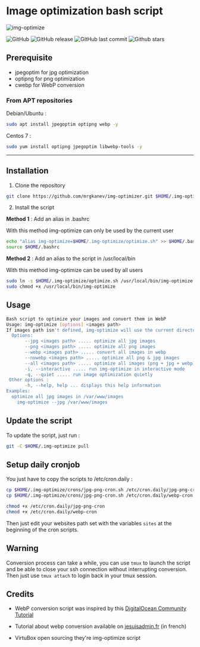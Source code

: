 # Image optimization bash script

![img-optimize](https://raw.githubusercontent.com/MrGKanev/img-optimizer/master/images/img-optimize.png)

![GitHub](https://img.shields.io/github/license/mrgkanev/img-optimizer.svg) ![GitHub release](https://img.shields.io/github/release/mrgkanev/img-optimizer.svg) ![GitHub last commit](https://img.shields.io/github/last-commit/mrgkanev/img-optimizer.svg) ![Github stars](https://img.shields.io/github/stars/mrgkanev/img-optimizer.svg)

## Prerequisite

- jpegoptim for jpg optimization
- optipng for png optimization
- cwebp for WebP conversion

### From APT repositories

Debian/Ubuntu :

```bash
sudo apt install jpegoptim optipng webp -y
```

Centos 7 :

```bash
sudo yum install optipng jpegoptim libwebp-tools -y
```

--------------------------------------------------------------------------------

## Installation

1) Clone the repository

```bash
git clone https://github.com/mrgkanev/img-optimizer.git $HOME/.img-optimize
```

2) Install the script

**Method 1** : Add an alias in .bashrc

With this method img-optimize can only be used by the current user

```bash
echo "alias img-optimize=$HOME/.img-optimize/optimize.sh" >> $HOME/.bashrc
source $HOME/.bashrc
```

**Method 2** : Add an alias to the script in /usr/local/bin

With this method img-optimize can be used by all users

```bash
sudo ln -s $HOME/.img-optimize/optimize.sh /usr/local/bin/img-optimize
sudo chmod +x /usr/local/bin/img-optimize
```

## Usage

```bash
Bash script to optimize your images and convert them in WebP
Usage: img-optimize [options] <images path>
If images path isn't defined, img-optimize will use the current directory
  Options:
       --jpg <images path> ..... optimize all jpg images
       --png <images path> ..... optimize all png images
       --webp <images path> ..... convert all images in webp
       --nowebp <images path> ..... optimize all png & jpg images
       --all <images path> ..... optimize all images (png + jpg + webp)
       -i, --interactive ..... run img-optimize in interactive mode
       -q, --quiet ..... run image optimization quietly
 Other options :
       -h, --help, help ... displays this help information
Examples:
  optimize all jpg images in /var/www/images
    img-optimize --jpg /var/www/images
```

## Update the script

To update the script, just run :

```bash
git -C $HOME/.img-optimize pull
```

## Setup daily cronjob

You just have to copy the scripts to /etc/cron.daily :

```bash
cp $HOME/.img-optimize/crons/jpg-png-cron.sh /etc/cron.daily/jpg-png-cron
cp $HOME/.img-optimize/crons/jpg-png-cron.sh /etc/cron.daily/webp-cron

chmod +x /etc/cron.daily/jpg-png-cron
chmod +x /etc/cron.daily/webp-cron
```

Then just edit your websites path set with the variables `sites` at the beginning of the cron scripts.

## Warning

Conversion process can take a while, you can use `tmux` to launch the script and be able to close your ssh connection without interrupting conversion. Then just use `tmux attach` to login back in your tmux session.

## Credits

- WebP conversion script was inspired by this [DigitalOcean Community Tutorial](https://www.digitalocean.com/community/tutorials/how-to-create-and-serve-webp-images-to-speed-up-your-website)

- Tutorial about webp conversion available on [jesuisadmin.fr](https://jesuisadmin.fr/convertir-vos-images-en-webp-nginx/) (in french)
  
- VirtuBox open sourcing they're img-optimize script
